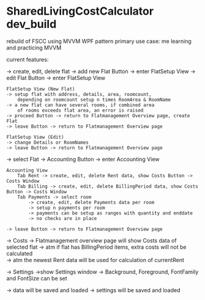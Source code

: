 # SharedLivingCostCalculator dev_build
 rebuild of FSCC using MVVM WPF pattern
 primary use case: me learning and practicing MVVM

current features:

-> create, edit, delete flat
	-> add new Flat Button -> enter FlatSetup View
	-> edit Flat Button -> enter FlatSetup View

	FlatSetup View (New Flat)
	-> setup flat with address, details, area, roomcount,
		depending on roomcount setup n times RoomArea & RoomName
	-> a new flat can have several rooms, if combined area
		of rooms exceeds flat area, an error is raised
	-> proceed Button -> return to Flatmanagement Overview page, create Flat
	-> leave Button -> return to Flatmanagement Overview page
	
	FlatSetup View (Edit)
	-> change Details or RoomNames
	-> leave Button -> return to Flatmanagement Overview page

-> select Flat
	-> Accounting Button -> enter Accounting View
		
	Accounting View
		Tab Rent -> create, edit, delete Rent data, show Costs Button -> Costs Window
		Tab Billing -> create, edit, delete BillingPeriod data, show Costs Button -> Costs Window
		Tab Payments -> select room 
			-> create, edit, delete Payments data per room
			-> setup n payments per room				
			-> payments can be setup as ranges with quantity and enddate
			-> no checks are in place

	-> leave Button -> return to Flatmanagement Overview page

-> Costs
	-> Flatmanagement overview page will show Costs data of selected flat
	-> atm if flat has BillingPeriod items, extra costs will not be calculated	
	-> atm the newest Rent data will be used for calculation of currentRent

-> Settings
	->show Settings window
	-> Background, Foreground, FontFamily and FontSize can be set

-> data will be saved and loaded
-> settings will be saved and loaded
